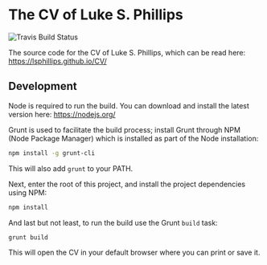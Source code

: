 # The CV of Luke S. Phillips

![Travis Build Status](https://travis-ci.org/lsphillips/CV.svg?branch=master)

The source code for the CV of Luke S. Phillips, which can be read here: https://lsphillips.github.io/CV/

## Development

Node is required to run the build. You can download and install the latest version here: https://nodejs.org/

Grunt is used to facilitate the build process; install Grunt through NPM (Node Package Manager) which is installed as part of the Node installation:

``` sh
npm install -g grunt-cli
```

This will also add `grunt` to your PATH.

Next, enter the root of this project, and install the project dependencies using NPM:

``` sh
npm install
```

And last but not least, to run the build use the Grunt `build` task:

``` sh
grunt build
```

This will open the CV in your default browser where you can print or save it.
